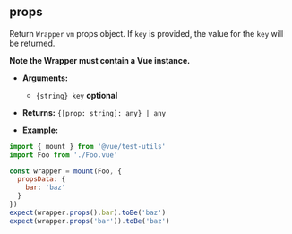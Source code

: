 ## props

Return `Wrapper` `vm` props object. If `key` is provided, the value for the `key` will be returned.

**Note the Wrapper must contain a Vue instance.**

- **Arguments:**
  - `{string} key`  **optional**

- **Returns:** `{[prop: string]: any} | any`

- **Example:**

```js
import { mount } from '@vue/test-utils'
import Foo from './Foo.vue'

const wrapper = mount(Foo, {
  propsData: {
    bar: 'baz'
  }
})
expect(wrapper.props().bar).toBe('baz')
expect(wrapper.props('bar')).toBe('baz')
```
